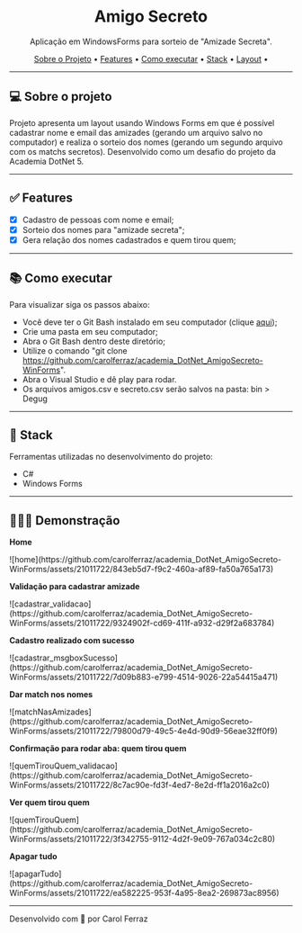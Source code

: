 <h1 align="center">Amigo Secreto</h1>

<p align="center">Aplicação em WindowsForms para sorteio de "Amizade Secreta". </p>

<p align="center">
  <a href="#computer-sobre-o-projeto">Sobre o Projeto</a> •
  <a href="#white_check_mark-features">Features</a> •
  <a href="#books-como-executar">Como executar</a> •
  <a href="#hammer-stack">Stack</a> •
  <a href="#hammer-layout">Layout</a> •
</p>

---

## :computer: Sobre o projeto

Projeto apresenta um layout usando Windows Forms em que é possível cadastrar nome e email das amizades (gerando um arquivo salvo no computador) e realiza o sorteio dos nomes (gerando um segundo arquivo com os matchs secretos). Desenvolvido como um desafio do projeto da Academia DotNet 5.

---

## :white_check_mark: Features
- [x] Cadastro de pessoas com nome e email;
- [x] Sorteio dos nomes para "amizade secreta";
- [x] Gera relação dos nomes cadastrados e quem tirou quem;

---

## :books: Como executar

Para visualizar siga os passos abaixo: 
- Você deve ter o Git Bash instalado em seu computador (clique <a href="https://git-scm.com/download/win">aqui</a>);
- Crie uma pasta em seu computador;
- Abra o Git Bash dentro deste diretório;
- Utilize o comando "git clone https://github.com/carolferraz/academia_DotNet_AmigoSecreto-WinForms".
- Abra o Visual Studio e dê play para rodar.
- Os arquivos amigos.csv e secreto.csv serão salvos na pasta: bin > Degug

---

## :hammer: Stack

Ferramentas utilizadas no desenvolvimento do projeto:

- C#
- Windows Forms

---

## 👩🏽‍💻 Demonstração
<p>
<strong>Home</strong>
</p>
![home](https://github.com/carolferraz/academia_DotNet_AmigoSecreto-WinForms/assets/21011722/843eb5d7-f9c2-460a-af89-fa50a765a173)
<p>
<strong>Validação para cadastrar amizade</strong>
</p>
![cadastrar_validacao](https://github.com/carolferraz/academia_DotNet_AmigoSecreto-WinForms/assets/21011722/9324902f-cd69-411f-a932-d29f2a683784)
<p>
<strong>Cadastro realizado com sucesso</strong>
</p>
![cadastrar_msgboxSucesso](https://github.com/carolferraz/academia_DotNet_AmigoSecreto-WinForms/assets/21011722/7d09b883-e799-4514-9026-22a54415a471)
<p>
<strong>Dar match nos nomes</strong>
</p>
![matchNasAmizades](https://github.com/carolferraz/academia_DotNet_AmigoSecreto-WinForms/assets/21011722/79800d79-49c5-4e4d-90d9-56eae32ff0f9)

<p>
<strong>Confirmação para rodar aba: quem tirou quem</strong>
</p>
![quemTirouQuem_validacao](https://github.com/carolferraz/academia_DotNet_AmigoSecreto-WinForms/assets/21011722/8c7ac90e-fd3f-4ed7-8e2d-ff1a2016a2c0)
<p>
<strong>Ver quem tirou quem</strong>
</p>
![quemTirouQuem](https://github.com/carolferraz/academia_DotNet_AmigoSecreto-WinForms/assets/21011722/3f342755-9112-4d2f-9e09-767a034c2c80)
<p>
<strong>Apagar tudo</strong>
</p>
![apagarTudo](https://github.com/carolferraz/academia_DotNet_AmigoSecreto-WinForms/assets/21011722/ea582225-953f-4a95-8ea2-269873ac8956)

---

Desenvolvido com 💚 por Carol Ferraz
